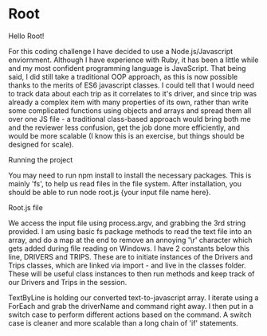 # Root

Hello Root!

For this coding challenge I have decided to use a Node.js/Javascript enviornment. Although I have experience with Ruby, it has been a little while and my most confident programming language is JavaScript. That being said, I did still take a traditional OOP approach, as this is now possible thanks to the merits of ES6 javascript classes. I could tell that I would need to track data about each trip as it correlates to it's driver, and since trip was already a complex item with many properties of its own, rather than write some complicated functions using objects and arrays and spread them all over one JS file - a traditional class-based approach would bring both me and the reviewer less confusion, get the job done more efficiently, and would be more scalable (I know this is an exercise, but things should be designed for scale).


Running the project

You may need to run npm install to install the necessary packages. This is mainly 'fs', to help us read files in the file system. After installation, you should be able to run node root.js {your input file name here}.

Root.js file

We access the input file using process.argv, and grabbing the 3rd string provided. I am using basic fs package methods to read the text file into an array, and do a map at the end to remove an annoying '\r' character which gets added during file reading on Windows. I have 2 constants below this line, DRIVERS and TRIPS. These are to initiate instances of the Drivers and Trips classes, which are linked via import - and live in the classes folder. These will be useful class instances to then run methods and keep track of our Drivers and Trips in the session. 

TextByLine is holding our converted text-to-javascript array. I iterate using a ForEach and grab the driverName and command right away. I then put in a switch case to perform different actions based on the command. A switch case is cleaner and more scalable than a long chain of 'if' statements. 